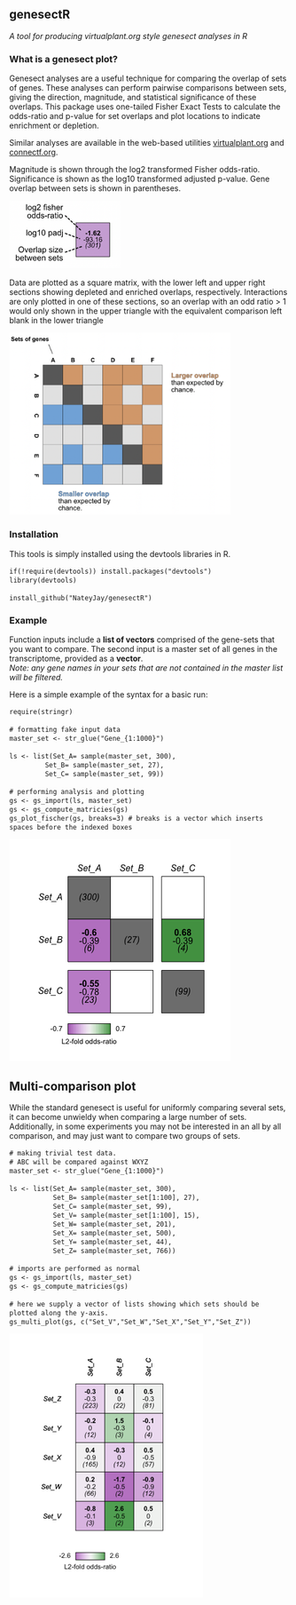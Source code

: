 ## genesectR

*A tool for producing virtualplant.org style genesect analyses in R*

### What is a genesect plot?
Genesect analyses are a useful technique for comparing the overlap of sets of genes. These analyses can perform pairwise comparisons between sets, giving the direction, magnitude, and statistical significance of these overlaps. This package uses one-tailed Fisher Exact Tests to calculate the odds-ratio and p-value for set overlaps and plot locations to indicate enrichment or depletion. 

Similar analyses are available in the web-based utilities [virtualplant.org](virtualplant.org) and [connectf.org](connectf.org).  

Magnitude is shown through the log2 transformed Fisher odds-ratio. Significance is shown as the log10 transformed adjusted p-value. Gene overlap between sets is shown in parentheses. 

<img src="images/Values.png" alt="values" width="200"/>

Data are plotted as a square matrix, with the lower left and upper right sections showing depleted and enriched overlaps, respectively. Interactions are only plotted in one of these sections, so an overlap with an odd ratio > 1 would only shown in the upper triangle with the equivalent comparison left blank in the lower triangle

<img src="images/Example.png" alt="example" width="400"/>

### Installation

This tools is simply installed using the devtools libraries in R.


    if(!require(devtools)) install.packages("devtools")
    library(devtools)

    install_github("NateyJay/genesectR")

### Example

Function inputs include a **list of vectors** comprised of the gene-sets that you want to compare. The second input is a master set of all genes in the transcriptome, provided as a **vector**.  
*Note: any gene names in your sets that are not contained in the master list will be filtered.*

Here is a simple example of the syntax for a basic run:

    require(stringr)

    # formatting fake input data
    master_set <- str_glue("Gene_{1:1000}")

    ls <- list(Set_A= sample(master_set, 300),
             Set_B= sample(master_set, 27),
             Set_C= sample(master_set, 99))
             
    # performing analysis and plotting
    gs <- gs_import(ls, master_set)
    gs <- gs_compute_matricies(gs)
    gs_plot_fischer(gs, breaks=3) # breaks is a vector which inserts spaces before the indexed boxes
    
<img src="images/Rplot.png" alt="plot" width="400"/>


## Multi-comparison plot

While the standard genesect is useful for uniformly comparing several sets, it can become unwieldy when comparing a large number of sets. Additionally, in some experiments you may not be interested in an all by all comparison, and may just want to compare two groups of sets.



    # making trivial test data.
    # ABC will be compared against WXYZ
    master_set <- str_glue("Gene_{1:1000}")

    ls <- list(Set_A= sample(master_set, 300),
               Set_B= sample(master_set[1:100], 27),
               Set_C= sample(master_set, 99),
               Set_V= sample(master_set[1:100], 15),
               Set_W= sample(master_set, 201),
               Set_X= sample(master_set, 500),
               Set_Y= sample(master_set, 44),
               Set_Z= sample(master_set, 766))

    # imports are performed as normal
    gs <- gs_import(ls, master_set)
    gs <- gs_compute_matricies(gs)

    # here we supply a vector of lists showing which sets should be plotted along the y-axis.
    gs_multi_plot(gs, c("Set_V","Set_W","Set_X","Set_Y","Set_Z"))


<img src="images/Multiplot.png" alt="multiplot" width="350"/>

